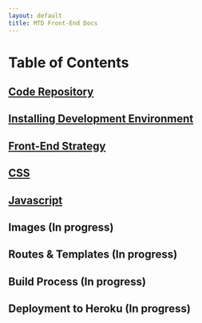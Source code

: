 ```yaml
---
layout: default
title: MTD Front-End Docs
---
```


# Table of Contents 

## [Code Repository](/repository)

## [Installing Development Environment](/development-environment)

## [Front-End Strategy](/front-end-strategy)

## [CSS](/css)

## [Javascript](/javascript)

## Images (In progress)

## Routes &amp; Templates (In progress)

## Build Process (In progress)

## Deployment to Heroku (In progress)
